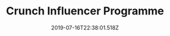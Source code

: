 ---
title: Crunch Influencer Programme
path: blog/2019/07/crunch-influencers
date: 2019-07-16T22:38:01.518Z
tags:
  - business
  - accountancy
  - interview
summary: >-
  This week we are featured
---
